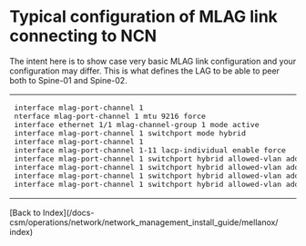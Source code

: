 # Typical configuration of MLAG link connecting to NCN

The intent here is to show case very basic MLAG link configuration and your configuration may differ. This is what defines the LAG to be able to peer both to Spine-01 and Spine-02.

<table>

<td>
<pre>
interface mlag-port-channel 1
nterface mlag-port-channel 1 mtu 9216 force
interface ethernet 1/1 mlag-channel-group 1 mode active
interface mlag-port-channel 1 switchport mode hybrid
interface mlag-port-channel 1
interface mlag-port-channel 1-11 lacp-individual enable force
interface mlag-port-channel 1 switchport hybrid allowed-vlan add 2
interface mlag-port-channel 1 switchport hybrid allowed-vlan add 4
interface mlag-port-channel 1 switchport hybrid allowed-vlan add 7
interface mlag-port-channel 1 switchport hybrid allowed-vlan add 10
</td>
</pre>

<td>
<pre>
interface mlag-port-channel 1
nterface mlag-port-channel 1 mtu 9216 force
interface ethernet 1/1 mlag-channel-group 1 mode active
interface mlag-port-channel 1 switchport mode hybrid
interface mlag-port-channel 1
interface mlag-port-channel 1-11 lacp-individual enable force
interface mlag-port-channel 1 switchport hybrid allowed-vlan add 2
interface mlag-port-channel 1 switchport hybrid allowed-vlan add 4
interface mlag-port-channel 1 switchport hybrid allowed-vlan add 7
interface mlag-port-channel 1 switchport hybrid allowed-vlan add 10</td>
</pre>
</table>

[Back to Index](/docs-csm/operations/network/network_management_install_guide/mellanox/
index)

